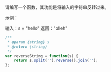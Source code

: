 请编写一个函数，其功能是将输入的字符串反转过来。

示例：

输入：s = "hello"
返回："olleh"
```javascript
/**
 * @param {string} s
 * @return {string}
 */
var reverseString = function(s) {
    return s.split('').reverse().join('');
};
```
